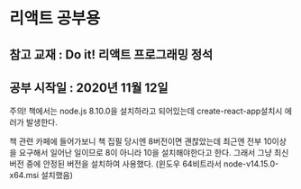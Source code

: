# 리액트 공부용
## 참고 교재 : Do it! 리액트 프로그래밍 정석
## 공부 시작일 : 2020년 11월 12일

주의!
책에서는 node.js 8.10.0을 설치하라고 되어있는데
create-react-app설치시 에러가 발생한다.

책 관련 카페에 들어가보니 책 집필 당시엔 8버전이면 괜찮았는데
최근엔 전부 10이상을 요구해서 일어난 일이므로
8이 아니라 10을 설치해야한다고 한다.
그래서 그냥 최신 버전 중에 안정된 버전을 설치하여 사용했다.
(윈도우 64비트라서 node-v14.15.0-x64.msi 설치했음)
